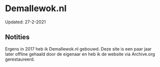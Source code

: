 # Demallewok.nl

Updated: 27-2-2021


## Notities
Ergens in 2017 heb ik Demallewok.nl gebouwd.
Deze site is een paar jaar later offline gehaald door de eigenaar en heb ik de website via Archive.org gerestaureerd.
